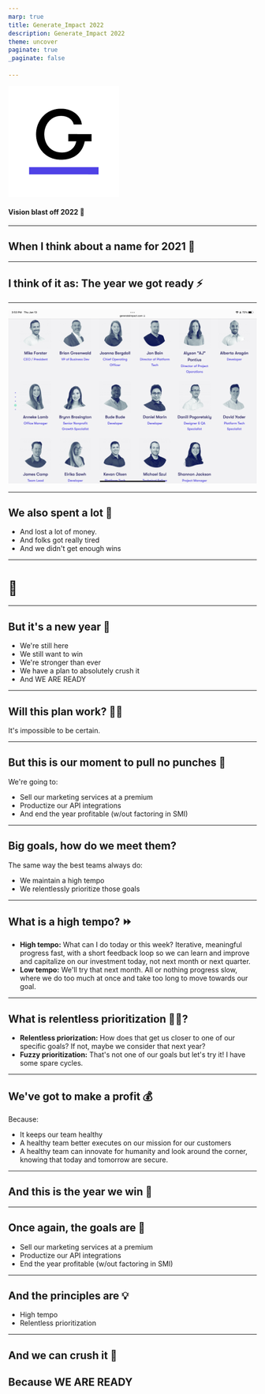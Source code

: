 ```yaml
---
marp: true
title: Generate_Impact 2022
description: Generate_Impact 2022
theme: uncover
paginate: true
_paginate: false

---
```

![w:300px](assets/C2B50756-B7F3-4DDC-8577-2EC38532596D.png)
#### Vision blast off 2022 🚀
---

## When I think about a name for 2021 🤔

---

## **I think of it as: The year we got ready ⚡**

---

![w:800px](assets/C60C81A3-5525-4B1B-871C-CECCC910A42A.png)

---

## **We also spent a lot 🤑**

- And lost a lot of money.
- And folks got really tired
- And we didn't get enough wins

---

# <!--fit--> 🐘

---

## **But it's a new year** 💪

- We're still here
- We still want to win
- We're stronger than ever
- We have a plan to absolutely crush it
- And WE ARE READY

---

## **Will this plan work? 🤷‍♂️**

It's impossible to be certain.

---

## **But this is our moment to pull no punches 👊**

We're going to:

- Sell our marketing services at a premium
- Productize our API integrations
- And end the year profitable (w/out factoring in SMI)

---

## **Big goals, how do we meet them?**

The same way the best teams always do:

- We maintain a high tempo
- We relentlessly prioritize those goals

---

## **What is a high tempo? ⏩**

- **High tempo:** What can I do today or this week? Iterative, meaningful progress fast, with a short feedback loop so we can learn and improve and capitalize on our investment today, not next month or next quarter.
- **Low tempo:** We'll try that next month. All or nothing progress slow, where we do too much at once and take too long to move towards our goal.

---

## **What is relentless prioritization 🦸‍♂️?**

- **Relentless priorization:** How does that get us closer to one of our specific goals? If not, maybe we consider that next year?
- **Fuzzy prioritization:** That's not one of our goals but let's try it! I have some spare cycles.

---

## **We've got to make a profit 💰**

Because:

- It keeps our team healthy
- A healthy team better executes on our mission for our customers
- A healthy team can innovate for humanity and look around the corner, knowing that today and tomorrow are secure.

---

## **And this is the year we win** 🏅

---

## **Once again, the goals are** 🥅

- Sell our marketing services at a premium
- Productize our API integrations
- End the year profitable (w/out factoring in SMI)

---

## **And the principles are** 💡

- High tempo
- Relentless prioritization

---

## **And we can crush it** 💪
## **Because WE ARE READY**
